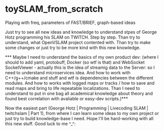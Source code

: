 # toySLAM_from_scratch
Playing with freq, parameters of FAST/BRIEF, graph-based ideas

Just try to see all new ideas and knowledge to understand stpes of George Hotz programming his SLAM on TWITCH. Step by step.
Than try to understand, what OpenVSLAM project contented with. Than try to make some changes or just try to be more kind with this new knowledge.

*** Maybe I need to understand the basics of my own product dev: 
(where I should to add yaml, protobuff, Docker (so wtf is that) and WebSocket SocketViewer - actually this is the idea of streamig data to the Server:
so I need to understand microservices idea. And how to work with C++/g++/cmake and stuff and wtf is dependencies between the different modules.
And how to works with logged maps or tracks / how to save and read maps and bring to life repeatable localizations. 
Than I need to understand to put in one bag all academical knowledge about theory and found best correlation with avaliable or easy-dev scripts.)*** 

Now the easiest part (George Hotz | Programming | Livecoding SLAM | twitchslam | Part 1), 
from where I can learn some ideas to my own project or just try to build knowledge-base I need. Hope I'll be hard-working with all this new stuff. Good luck to me ^_^:
